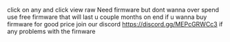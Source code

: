 click on any and click view raw
Need firmware but dont wanna over spend use free firmware that will last u couple months on end if u wanna buy firmware for good price join our discord https://discord.gg/MEPcGRWCc3 if any problems with the firnware
